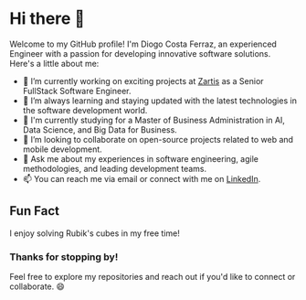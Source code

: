 # Hi there 👋

Welcome to my GitHub profile! I'm Diogo Costa Ferraz, an experienced Engineer with a passion for developing innovative software solutions. Here's a little about me:

- 🔭 I’m currently working on exciting projects at [Zartis](https://www.zartis.com/) as a Senior FullStack Software Engineer.
- 🌱 I’m always learning and staying updated with the latest technologies in the software development world.
- 🤖 I'm currently studying for a Master of Business Administration in AI, Data Science, and Big Data for Business.
- 👯 I’m looking to collaborate on open-source projects related to web and mobile development.
- 💬 Ask me about my experiences in software engineering, agile methodologies, and leading development teams.
- 📫 You can reach me via email or connect with me on [LinkedIn](https://www.linkedin.com/in/diogocostaferraz/).

## Fun Fact
I enjoy solving Rubik's cubes in my free time!

### Thanks for stopping by! 
Feel free to explore my repositories and reach out if you'd like to connect or collaborate. 😄
